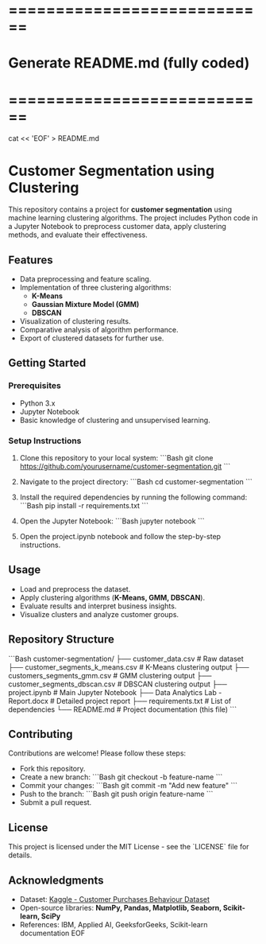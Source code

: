 # ============================
# Generate README.md (fully coded)
# ============================
cat << 'EOF' > README.md
# Customer Segmentation using Clustering
This repository contains a project for **customer segmentation** using machine learning clustering algorithms. The project includes Python code in a Jupyter Notebook to preprocess customer data, apply clustering methods, and evaluate their effectiveness.

## Features
- Data preprocessing and feature scaling.
- Implementation of three clustering algorithms:
  - **K-Means**
  - **Gaussian Mixture Model (GMM)**
  - **DBSCAN**
- Visualization of clustering results.
- Comparative analysis of algorithm performance.
- Export of clustered datasets for further use.

## Getting Started
### Prerequisites
- Python 3.x
- Jupyter Notebook
- Basic knowledge of clustering and unsupervised learning.

### Setup Instructions

1. Clone this repository to your local system:
\`\`\`Bash
git clone https://github.com/yourusername/customer-segmentation.git
\`\`\`

2. Navigate to the project directory:
\`\`\`Bash
cd customer-segmentation
\`\`\`

3. Install the required dependencies by running the following command:
\`\`\`Bash
pip install -r requirements.txt
\`\`\`

4. Open the Jupyter Notebook:
\`\`\`Bash
jupyter notebook
\`\`\`

5. Open the project.ipynb notebook and follow the step-by-step instructions.

## Usage
- Load and preprocess the dataset.
- Apply clustering algorithms (**K-Means, GMM, DBSCAN**).
- Evaluate results and interpret business insights.
- Visualize clusters and analyze customer groups.

## Repository Structure
\`\`\`Bash
customer-segmentation/
├── customer_data.csv                  # Raw dataset
├── customer_segments_k_means.csv      # K-Means clustering output
├── customers_segments_gmm.csv         # GMM clustering output
├── customer_segments_dbscan.csv       # DBSCAN clustering output
├── project.ipynb                      # Main Jupyter Notebook
├── Data Analytics Lab - Report.docx   # Detailed project report
├── requirements.txt                   # List of dependencies
└── README.md                          # Project documentation (this file)
\`\`\`

## Contributing
Contributions are welcome! Please follow these steps:

- Fork this repository.
- Create a new branch:
\`\`\`Bash
git checkout -b feature-name
\`\`\`
- Commit your changes:
\`\`\`Bash
git commit -m "Add new feature"
\`\`\`
- Push to the branch:
\`\`\`Bash
git push origin feature-name
\`\`\`
- Submit a pull request.

## License
This project is licensed under the MIT License - see the \`LICENSE\` file for details.

## Acknowledgments
- Dataset: [Kaggle - Customer Purchases Behaviour Dataset](https://www.kaggle.com/datasets/sanyamgoyal401/customer-purchases-behaviour-dataset)  
- Open-source libraries: **NumPy, Pandas, Matplotlib, Seaborn, Scikit-learn, SciPy**  
- References: IBM, Applied AI, GeeksforGeeks, Scikit-learn documentation
EOF
